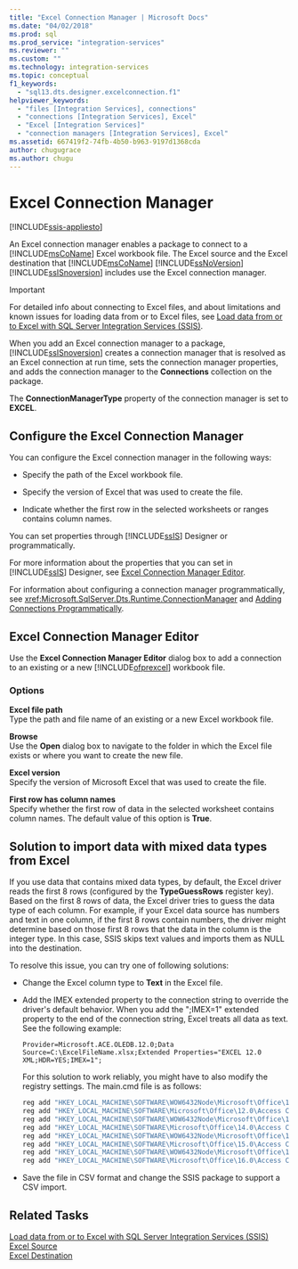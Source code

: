 ```yaml
---
title: "Excel Connection Manager | Microsoft Docs"
ms.date: "04/02/2018"
ms.prod: sql
ms.prod_service: "integration-services"
ms.reviewer: ""
ms.custom: ""
ms.technology: integration-services
ms.topic: conceptual
f1_keywords: 
  - "sql13.dts.designer.excelconnection.f1"
helpviewer_keywords: 
  - "files [Integration Services], connections"
  - "connections [Integration Services], Excel"
  - "Excel [Integration Services]"
  - "connection managers [Integration Services], Excel"
ms.assetid: 667419f2-74fb-4b50-b963-9197d1368cda
author: chugugrace
ms.author: chugu
---
```

# Excel Connection Manager

[!INCLUDE[ssis-appliesto](../../includes/ssis-appliesto-ssvrpluslinux-asdb-asdw-xxx.md)]


  An Excel connection manager enables a package to connect to a [!INCLUDE[msCoName](../../includes/msconame-md.md)] Excel workbook file. The Excel source and the Excel destination that [!INCLUDE[msCoName](../../includes/msconame-md.md)] [!INCLUDE[ssNoVersion](../../includes/ssnoversion-md.md)] [!INCLUDE[ssISnoversion](../../includes/ssisnoversion-md.md)] includes use the Excel connection manager.  
 
> [!IMPORTANT]
> For detailed info about connecting to Excel files, and about limitations and known issues for loading data from or to Excel files, see [Load data from or to Excel with SQL Server Integration Services (SSIS)](../load-data-to-from-excel-with-ssis.md).

 When you add an Excel connection manager to a package, [!INCLUDE[ssISnoversion](../../includes/ssisnoversion-md.md)] creates a connection manager that is resolved as an Excel connection at run time, sets the connection manager properties, and adds the connection manager to the **Connections** collection on the package.  
  
 The **ConnectionManagerType** property of the connection manager is set to **EXCEL**.  
  
## Configure the Excel Connection Manager  
 You can configure the Excel connection manager in the following ways:  
  
-   Specify the path of the Excel workbook file.  
  
-   Specify the version of Excel that was used to create the file.  
  
-   Indicate whether the first row in the selected worksheets or ranges contains column names.  
  
 You can set properties through [!INCLUDE[ssIS](../../includes/ssis-md.md)] Designer or programmatically.  
  
 For more information about the properties that you can set in [!INCLUDE[ssIS](../../includes/ssis-md.md)] Designer, see [Excel Connection Manager Editor](../../integration-services/connection-manager/excel-connection-manager-editor.md).  
  
 For information about configuring a connection manager programmatically, see <xref:Microsoft.SqlServer.Dts.Runtime.ConnectionManager> and [Adding Connections Programmatically](../../integration-services/building-packages-programmatically/adding-connections-programmatically.md).  
  
## Excel Connection Manager Editor
  Use the **Excel Connection Manager Editor** dialog box to add a connection to an existing or a new [!INCLUDE[ofprexcel](../../includes/ofprexcel-md.md)] workbook file.  
  
### Options  
 **Excel file path**  
 Type the path and file name of an existing or a new Excel workbook file.  
   
 **Browse**  
 Use the **Open** dialog box to navigate to the folder in which the Excel file exists or where you want to create the new file.  
  
 **Excel version**  
 Specify the version of Microsoft Excel that was used to create the file.  
  
 **First row has column names**  
 Specify whether the first row of data in the selected worksheet contains column names. The default value of this option is **True**.  

## Solution to import data with mixed data types from Excel

If you use data that contains mixed data types, by default, the Excel driver reads the first 8 rows (configured by the **TypeGuessRows** register key). Based on the first 8 rows of data, the Excel driver tries to guess the data type of each column. For example, if your Excel data source has numbers and text in one column, if the first 8 rows contain numbers, the driver might determine based on those first 8 rows that the data in the column is the integer type. In this case, SSIS skips text values and imports them as NULL into the destination.

To resolve this issue, you can try one of following solutions:

* Change the Excel column type to **Text** in the Excel file.
* Add the IMEX extended property to the connection string to override the driver's default behavior. When you add the ";IMEX=1" extended property to the end of the connection string, Excel treats all data as text. See the following example:
	
  ```ACE OLEDB connection string:
  Provider=Microsoft.ACE.OLEDB.12.0;Data Source=C:\ExcelFileName.xlsx;Extended Properties="EXCEL 12.0 XML;HDR=YES;IMEX=1";
  ```

   For this solution to work reliably, you might have to also modify the registry settings. The main.cmd file is as follows:
  
   ```cmd
   reg add "HKEY_LOCAL_MACHINE\SOFTWARE\WOW6432Node\Microsoft\Office\12.0\Access Connectivity Engine\Engines\Excel" /t REG_DWORD /v TypeGuessRows /d 0 /f
   reg add "HKEY_LOCAL_MACHINE\SOFTWARE\Microsoft\Office\12.0\Access Connectivity Engine\Engines\Excel" /t REG_DWORD /v TypeGuessRows /d 0 /f
   reg add "HKEY_LOCAL_MACHINE\SOFTWARE\WOW6432Node\Microsoft\Office\14.0\Access Connectivity Engine\Engines\Excel" /t REG_DWORD /v TypeGuessRows /d 0 /f
   reg add "HKEY_LOCAL_MACHINE\SOFTWARE\Microsoft\Office\14.0\Access Connectivity Engine\Engines\Excel" /t REG_DWORD /v TypeGuessRows /d 0 /f
   reg add "HKEY_LOCAL_MACHINE\SOFTWARE\WOW6432Node\Microsoft\Office\15.0\Access Connectivity Engine\Engines\Excel" /t REG_DWORD /v TypeGuessRows /d 0 /f
   reg add "HKEY_LOCAL_MACHINE\SOFTWARE\Microsoft\Office\15.0\Access Connectivity Engine\Engines\Excel" /t REG_DWORD /v TypeGuessRows /d 0 /f
   reg add "HKEY_LOCAL_MACHINE\SOFTWARE\WOW6432Node\Microsoft\Office\16.0\Access Connectivity Engine\Engines\Excel" /t REG_DWORD /v TypeGuessRows /d 0 /f
   reg add "HKEY_LOCAL_MACHINE\SOFTWARE\Microsoft\Office\16.0\Access Connectivity Engine\Engines\Excel" /t REG_DWORD /v TypeGuessRows /d 0 /f
   ```

* Save the file in CSV format and change the SSIS package to support a CSV import.

## Related Tasks  
[Load data from or to Excel with SQL Server Integration Services (SSIS)](../load-data-to-from-excel-with-ssis.md)  
[Excel Source](../data-flow/excel-source.md)  
[Excel Destination](../data-flow/excel-destination.md)
